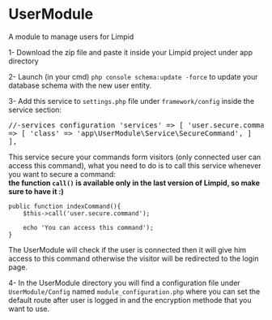 # UserModule
A module to manage users for Limpid

 1- Download the zip file and paste it inside your Limpid project under app directory<br>
 
 2- Launch (in your cmd) `php console schema:update -force` to update your database schema with the new user entity.
 
 3- Add this service to `settings.php` file under `framework/config` inside the service section:<br>
    <pre>//-services configuration
    'services' => [
        'user.secure.command' => [
            'class' => 'app\UserModule\Service\SecureCommand',
        ]
    ],</pre>
    
This service secure your commands form visitors (only connected user can access this command), what you need to do is to call this service whenever you want to secure a command:<br>
<strong>the function `call()` is available only in the last version of Limpid, so make sure to have it :)</strong>
    
    public function indexCommand(){
        $this->call('user.secure.command');
        
        echo 'You can access this command');
    }
    
The UserModule will check if the user is connected then it will give him access to this command otherwise the visitor will be redirected to the login page.

4- In the UserModule directory you will find a configuration file under `UserModule/Config` named `module_configuration.php` where you can set the default route after user is logged in and the encryption methode that you want to use.
